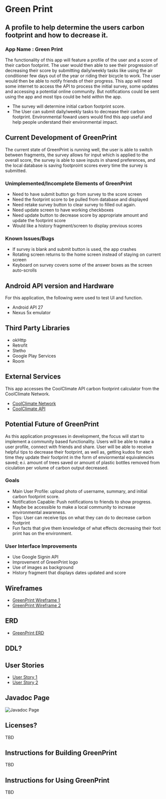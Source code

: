 # Green Print

## A profile to help determine the users carbon footprint and how to decrease it.

### App Name : Green Print

The functionality of this app will feature a profile of the user and a score of their carbon footprint. The user would then able to see their progression of decreasing their score by submitting daily/weekly tasks like using the air conditioner few days out of the year or riding their bicycle to work. The user would then be able to notify friends of their progress. 
This app will need some internet to access the API to process the initial survey, some updates and accessing a potential online community. But notifications could be sent using the app and most tips could be held within the app.
+ The survey will determine initial carbon footprint score. 
+ The User can submit daily/weekly tasks to decrease their carbon footprint.
Environmental foward users would find this app useful and help people understand their environmental impact.

## Current Development of GreenPrint
The current state of GreenPrint is running well, the user is able to switch between fragments, the survey allows for input which is applied to the overall score, the survey is able to save inputs in shared preferences, and the local database is saving footproint scores every time the survey is submitted.
### Unimplemented/Incomplete Elements of GreenPrint
+ Need to have submit button go from survey to the score screen
+ Need the footprint score to be pulled from database and displayed
+ Need retake survey button to clear survey to filled out again.
+ Need update screen to have working checkboxes
+ Need update button to decrease score by appropriate amount and update the footprint score
+ Would like a history fragment/screen to display previous scores
### Known Issues/Bugs
+ If survey is blank and submit button is used, the app crashes
+ Rotating screen returns to the home screen instead of staying on current screen
+ Keyboard on survey covers some of the answer boxes as the screen auto-scrolls

## Android API version and Hardware
For this application, the following were used to test UI and function.
+ Android API 27
+ Nexus 5x emulator

## Third Party Libraries
+ okHttp
+ Retrofit
+ Stetho
+ Google Play Services
+ Room


## External Services
This app accesses the CoolClimate API carbon footprint calculator from the CoolClimate Network.
+ [CoolClimate Network](https://coolclimate.org/index)
+ [CoolClimate API](https://coolclimate.org/api)

## Potential Future of GreenPrint
As this application progresses in development, the focus will start to implement a community based functionality. Users will be able to make a user profile, connect with friends and share. User will be able to receive helpful tips to decrease their footprint, as well as, getting kudos for each time they update their footprint in the form of enviormental equivalencies saved; e.i. amount of trees saved or amount of plastic bottles removed from ciculation per volume of carbon output decreased.
### Goals
+ Main User Profile: upload photo of username, summary, and initial carbon footprint score.
+ Notification Capable: Push notifications to friends to show progress.
+ Maybe be accessible to make a local community to increase environmental awareness.
+ Tips: User can receive tips on what they can do to decrease carbon footprint
+ Fun facts that give them knowledge of what effects decreasing their foot print has on the environment. 
### User Interface Improvements
+ Use Google Signin API 
+ Improvement of GreenPrint logo
+ Use of images as background
+ History fragment that displays dates updated and score


## Wireframes
+ [GreenPrint Wireframe 1](Green_Print_WireFrame1.pdf)
+ [GreenPrint Wireframe 2](Green_Print_WireFrame2.pdf)

## ERD
+ [GreenPrint ERD](GreenPrint_ERD.pdf)

## DDL?

## User Stories
+ [User Story 1](UserStory1.md)
+ [User Story 2](UserStory2.md)

## Javadoc Page
![Javadoc Page](docs/api/)

## Licenses?
TBD

## Instructions for Building GreenPrint
TBD

## Instructions for Using GreenPrint
TBD

